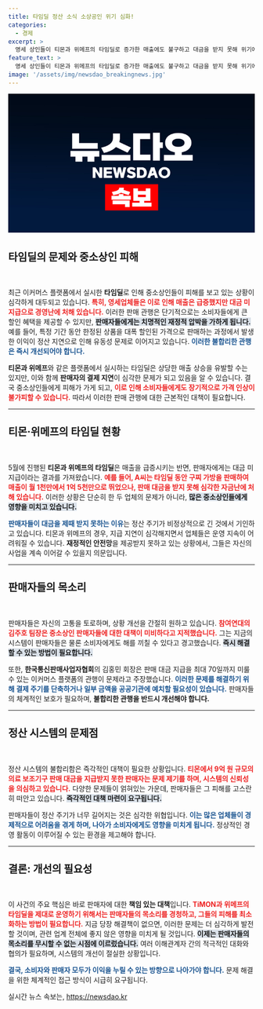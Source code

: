 ```yaml
---
title: 타임딜 정산 소식 소상공인 위기 심화!
categories:
  - 경제
excerpt: >
  영세 상인들이 티몬과 위메프의 타임딜로 증가한 매출에도 불구하고 대금을 받지 못해 위기에 처했습니다. 피해자들은 불합리한 정산 주기 개선을 촉구하며, 즉각적인 대책을 요구하고 있습니다.
feature_text: >
  영세 상인들이 티몬과 위메프의 타임딜로 증가한 매출에도 불구하고 대금을 받지 못해 위기에 처했습니다. 피해자들은 불합리한 정산 주기 개선을 촉구하며, 즉각적인 대책을 요구하고 있습니다.
image: '/assets/img/newsdao_breakingnews.jpg'
---
```


<p><img src="/assets/img/newsdao_breakingnews.jpg" alt="ontimetimes 속보" /></p>

<h2 data-ke-size="size26">타임딜의 문제와 중소상인 피해</h2>

<p data-ke-size="size16">&nbsp;</p>

<p>최근 이커머스 플랫폼에서 실시한 <strong>타임딜</strong>로 인해 중소상인들이 피해를 보고 있는 상황이 심각하게 대두되고 있습니다. <b><span style="color: #ee2323;">특히, 영세업체들은 이로 인해 매출은 급증했지만 대금 미지급으로 경영난에 처해 있습니다.</span></b> 이러한 판매 관행은 단기적으로는 소비자들에게 큰 할인 혜택을 제공할 수 있지만, <b><span style="background-color: #21538527;">판매자들에게는 치명적인 재정적 압박을 가하게 됩니다.</span></b> 예를 들어, 특정 기간 동안 한정된 상품을 대폭 할인된 가격으로 판매하는 과정에서 발생한 이익이 정산 지연으로 인해 유동성 문제로 이어지고 있습니다. <b><span style="color: #1a5490;">이러한 불합리한 관행은 즉시 개선되어야 합니다.</span></b></p>

<p><b>티몬과 위메프</b>와 같은 플랫폼에서 실시하는 타임딜은 상당한 매출 상승을 유발할 수는 있지만, 이와 함께 <b>판매자의 결제 지연</b>이 심각한 문제가 되고 있음을 알 수 있습니다. 결국 중소상인들에게 피해가 가게 되고, <b><span style="color: #ee2323;">이로 인해 소비자들에게도 장기적으로 가격 인상이 불가피할 수 있습니다.</span></b> 따라서 이러한 판매 관행에 대한 근본적인 대책이 필요합니다.</p>

<hr/>

<h2 data-ke-size="size26">티몬·위메프의 타임딜 현황</h2>

<p data-ke-size="size16">&nbsp;</p>

<p>5월에 진행된 <strong>티몬과 위메프의 타임딜</strong>은 매출을 급증시키는 반면, 판매자에게는 대금 미지급이라는 결과를 가져왔습니다. <b><span style="color: #ee2323;">예를 들어, A씨는 타임딜 동안 구찌 가방을 판매하여 매출이 월 1천만에서 1억 5천만으로 뛰었으나, 판매 대금을 받지 못해 심각한 자금난에 처해 있습니다.</span></b> 이러한 상황은 단순히 한 두 업체의 문제가 아니라, <b><span style="background-color: #21538527;">많은 중소상인들에게 영향을 미치고 있습니다.</span></b></p>

<p><b><span style="color: #1a5490;">판매자들이 대금을 제때 받지 못하는 이유</span></b>는 정산 주기가 비정상적으로 긴 것에서 기인하고 있습니다. 티몬과 위메프의 경우, 지급 지연이 심각해지면서 업체들은 운영 지속이 어려워질 수 있습니다. <b>재정적인 안전망</b>을 제공받지 못하고 있는 상황에서, 그들은 자신의 사업을 계속 이어갈 수 있을지 의문입니다.</p>

<hr/>

<h2 data-ke-size="size26">판매자들의 목소리</h2>

<p data-ke-size="size16">&nbsp;</p>

<p>판매자들은 자신의 고통을 토로하며, 상황 개선을 간절히 원하고 있습니다. <b><span style="color: #ee2323;">참여연대의 김주호 팀장은 중소상인 판매자들에 대한 대책이 미비하다고 지적했습니다.</span></b> 그는 지금의 시스템이 판매자들은 물론 소비자에게도 해를 끼칠 수 있다고 경고했습니다. <b><span style="background-color: #21538527;">즉시 해결할 수 있는 방법이 필요합니다.</span></b></p>

<p>또한, <b>한국통신판매사업자협회</b>의 김홍민 회장은 판매 대금 지급을 최대 70일까지 미룰 수 있는 이커머스 플랫폼의 관행이 문제라고 주장했습니다. <b><span style="color: #1a5490;">이러한 문제를 해결하기 위해 결제 주기를 단축하거나 일부 금액을 공공기관에 예치할 필요성이 있습니다.</span></b> 판매자들의 체계적인 보호가 필요하며, <b>불합리한 관행을 반드시 개선해야 합니다.</b></p>

<hr/>

<h2 data-ke-size="size26">정산 시스템의 문제점</h2>

<p data-ke-size="size16">&nbsp;</p>

<p>정산 시스템의 불합리함은 즉각적인 대책이 필요한 상황입니다. <b><span style="color: #ee2323;">티몬에서 9억 원 규모의 의료 보조기구 판매 대금을 지급받지 못한 판매자는 문제 제기를 하며, 시스템의 신뢰성을 의심하고 있습니다.</span></b> 다양한 문제들이 얽혀있는 가운데, 판매자들은 그 피해를 고스란히 떠안고 있습니다. <b><span style="background-color: #21538527;">즉각적인 대책 마련이 요구됩니다.</span></b></p>

<p>판매자들이 정산 주기가 너무 길어지는 것은 심각한 위협입니다. <b><span style="color: #1a5490;">이는 많은 업체들이 경제적으로 어려움을 겪게 하며, 나아가 소비자에게도 영향을 미치게 됩니다.</span></b> 정상적인 경영 활동이 이루어질 수 있는 환경을 제고해야 합니다. </p>

<hr/>

<h2 data-ke-size="size26">결론: 개선의 필요성</h2>

<p data-ke-size="size16">&nbsp;</p>

<p>이 사건의 주요 핵심은 바로 판매자에 대한 <b>책임 있는 대책</b>입니다. <b><span style="color: #ee2323;">TiMON과 위메프의 타임딜을 제대로 운영하기 위해서는 판매자들의 목소리를 경청하고, 그들의 피해를 최소화하는 방법이 필요합니다.</span></b> 지금 당장 해결책이 없으면, 이러한 문제는 더 심각하게 발전할 것이며, 관련 업계 전체에 좋지 않은 영향을 미치게 될 것입니다. <b><span style="background-color: #21538527;">이제는 판매자들의 목소리를 무시할 수 없는 시점에 이르렀습니다.</span></b> 여러 이해관계자 간의 적극적인 대화와 협의가 필요하며, 시스템의 개선이 절실한 상황입니다. </p>

<p><b><span style="color: #1a5490;">결국, 소비자와 판매자 모두가 이익을 누릴 수 있는 방향으로 나아가야 합니다.</span></b> 문제 해결을 위한 체계적인 접근 방식이 시급히 요구됩니다.</p>
실시간 뉴스 속보는, <a href="https://newsdao.kr" rel="dofollow">https://newsdao.kr</a>


